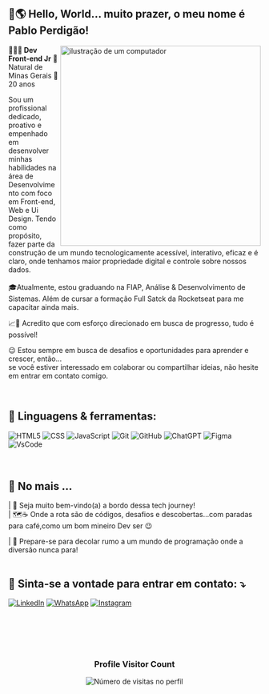 ## 👋🌎 Hello, World... muito prazer, o meu nome é <strong>Pablo Perdigão</strong>! 

<img src="https://raw.githubusercontent.com/MicaelliMedeiros/micaellimedeiros/master/image/computer-illustration.png" alt="ilustração de um computador" min-width="400px" max-width="400px" width="400px" align="right">

<p align="left"> 
<strong>👨🏼‍💻 Dev Front-end Jr</strong> 🌱 Natural de Minas Gerais 📍 20 anos 
 

Sou um profissional dedicado, proativo e empenhado em desenvolver minhas habilidades na área de Desenvolvimento com foco em Front-end, Web e Ui Design. 
Tendo como propósito, fazer parte da construção de um mundo tecnologicamente acessível, interativo, eficaz e é claro, onde tenhamos maior propriedade digital e controle sobre nossos dados.
<br>
<br>🎓Atualmente, estou graduando na FIAP, Análise & Desenvolvimento de Sistemas. Além de cursar a formação Full Satck da Rocketseat para me capacitar ainda mais. 

📈🧠 Acredito que com esforço direcionado em busca de progresso, tudo é possível!

😉 Estou sempre em busca de desafios e oportunidades para aprender e crescer, então... <br>
se você estiver interessado em colaborar ou compartilhar ideias, não hesite em entrar em contato comigo.

</br> 

<h2 align="left">
 🧠 Linguagens & ferramentas:
</h2>

![HTML5](https://img.shields.io/badge/HTML5-E34F26?style=for-the-badge&logo=html5&logoColor=white)
![CSS](https://img.shields.io/badge/CSS3-1572B6?style=for-the-badge&logo=css3&logoColor=white)
![JavaScript](https://img.shields.io/badge/JavaScript-F7DF1E?style=for-the-badge&logo=javascript&logoColor=black)
![Git](https://img.shields.io/badge/Git-E34F26?style=for-the-badge&logo=git&logoColor=white)
![GitHub](https://img.shields.io/badge/GitHub-%23121011.svg?style=for-the-badge&logo=github&logoColor=white)
![ChatGPT](https://img.shields.io/badge/chatGPT-74aa9c?style=for-the-badge&logo=openai&logoColor=white)
![Figma](https://img.shields.io/badge/Figma-%23F24E1E.svg?style=for-the-badge&logo=figma&logoColor=white)
![VsCode](https://img.shields.io/badge/VSCode-0078D4?style=for-the-badge&logo=visual%20studio%20code&logoColor=white)
<br/>
<br><br>
<h2 align="left">
💬 No mais ... 
</h2>

| 🤗 Seja muito bem-vindo(a) a bordo dessa tech journey! </br>
| 🗺️☕ Onde a rota são de códigos, desafios e descobertas...com paradas para café,como um bom mineiro Dev ser 😉

| 🚀 Prepare-se para decolar rumo a um mundo de programação onde a diversão nunca para!
<br>
<br>

<h2 align="left">
  💌 Sinta-se a vontade para entrar em contato: ⤵️
</h2>

<a href="https://www.linkedin.com/in/pabloperdigao/" title="LinkedIn" target="_blank">
<img src="https://img.shields.io/badge/LinkedIn-0077B5?style=for-the-badge&logo=linkedin&logoColor=white" alt="LinkedIn"/></a>

<a href="https://wa.me/+5531998881324" title="WhatsApp" target="_blank">
<img src="https://img.shields.io/badge/WhatsApp-25D366?style=for-the-badge&logo=whatsapp&logoColor=white" alt="WhatsApp"/></a>

<a href="https://www.instagram.com/perdigao.techjourney/" title="Instagram" target="_blank">
<img src="https://img.shields.io/badge/Instagram-E4405F?style=for-the-badge&logo=instagram&logoColor=white" alt="Instagram"/></a>

<br>
<br>
<br>

<h2 align="left">
 
</h2>
  
  </tr>
</table>

<br>

<div align="center">
  <h3><b>Profile Visitor Count</b></h3>
</div>

<p align="center">
  <img
    src="https://profile-counter.glitch.me/pabloperdigao/count.svg"
    alt="Número de visitas no perfil"
  />
</p>
